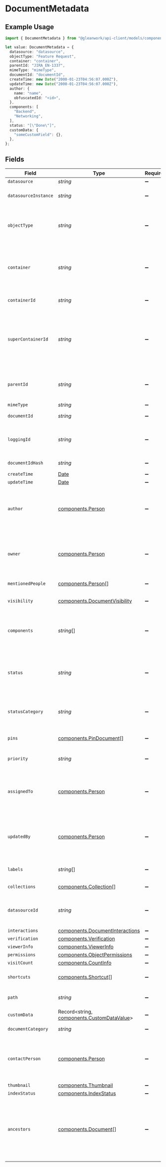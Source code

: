 # DocumentMetadata

## Example Usage

```typescript
import { DocumentMetadata } from "@gleanwork/api-client/models/components";

let value: DocumentMetadata = {
  datasource: "datasource",
  objectType: "Feature Request",
  container: "container",
  parentId: "JIRA_EN-1337",
  mimeType: "mimeType",
  documentId: "documentId",
  createTime: new Date("2000-01-23T04:56:07.000Z"),
  updateTime: new Date("2000-01-23T04:56:07.000Z"),
  author: {
    name: "name",
    obfuscatedId: "<id>",
  },
  components: [
    "Backend",
    "Networking",
  ],
  status: "[\"Done\"]",
  customData: {
    "someCustomField": {},
  },
};
```

## Fields

| Field                                                                                                                                                                                                                                                                | Type                                                                                                                                                                                                                                                                 | Required                                                                                                                                                                                                                                                             | Description                                                                                                                                                                                                                                                          | Example                                                                                                                                                                                                                                                              |
| -------------------------------------------------------------------------------------------------------------------------------------------------------------------------------------------------------------------------------------------------------------------- | -------------------------------------------------------------------------------------------------------------------------------------------------------------------------------------------------------------------------------------------------------------------- | -------------------------------------------------------------------------------------------------------------------------------------------------------------------------------------------------------------------------------------------------------------------- | -------------------------------------------------------------------------------------------------------------------------------------------------------------------------------------------------------------------------------------------------------------------- | -------------------------------------------------------------------------------------------------------------------------------------------------------------------------------------------------------------------------------------------------------------------- |
| `datasource`                                                                                                                                                                                                                                                         | *string*                                                                                                                                                                                                                                                             | :heavy_minus_sign:                                                                                                                                                                                                                                                   | N/A                                                                                                                                                                                                                                                                  |                                                                                                                                                                                                                                                                      |
| `datasourceInstance`                                                                                                                                                                                                                                                 | *string*                                                                                                                                                                                                                                                             | :heavy_minus_sign:                                                                                                                                                                                                                                                   | The datasource instance from which the document was extracted.                                                                                                                                                                                                       |                                                                                                                                                                                                                                                                      |
| `objectType`                                                                                                                                                                                                                                                         | *string*                                                                                                                                                                                                                                                             | :heavy_minus_sign:                                                                                                                                                                                                                                                   | The type of the result. Interpretation is specific to each datasource. (e.g. for Jira issues, this is the issue type such as Bug or Feature Request).                                                                                                                |                                                                                                                                                                                                                                                                      |
| `container`                                                                                                                                                                                                                                                          | *string*                                                                                                                                                                                                                                                             | :heavy_minus_sign:                                                                                                                                                                                                                                                   | The name of the container (higher level parent, not direct parent) of the result. Interpretation is specific to each datasource (e.g. Channels for Slack, Project for Jira). cf. parentId                                                                            |                                                                                                                                                                                                                                                                      |
| `containerId`                                                                                                                                                                                                                                                        | *string*                                                                                                                                                                                                                                                             | :heavy_minus_sign:                                                                                                                                                                                                                                                   | The Glean Document ID of the container. Uniquely identifies the container.                                                                                                                                                                                           |                                                                                                                                                                                                                                                                      |
| `superContainerId`                                                                                                                                                                                                                                                   | *string*                                                                                                                                                                                                                                                             | :heavy_minus_sign:                                                                                                                                                                                                                                                   | The Glean Document ID of the super container. Super container represents a broader abstraction that contains many containers. For example, whereas container might refer to a folder, super container would refer to a drive.                                        |                                                                                                                                                                                                                                                                      |
| `parentId`                                                                                                                                                                                                                                                           | *string*                                                                                                                                                                                                                                                             | :heavy_minus_sign:                                                                                                                                                                                                                                                   | The id of the direct parent of the result. Interpretation is specific to each datasource (e.g. parent issue for Jira). cf. container                                                                                                                                 |                                                                                                                                                                                                                                                                      |
| `mimeType`                                                                                                                                                                                                                                                           | *string*                                                                                                                                                                                                                                                             | :heavy_minus_sign:                                                                                                                                                                                                                                                   | N/A                                                                                                                                                                                                                                                                  |                                                                                                                                                                                                                                                                      |
| `documentId`                                                                                                                                                                                                                                                         | *string*                                                                                                                                                                                                                                                             | :heavy_minus_sign:                                                                                                                                                                                                                                                   | The index-wide unique identifier.                                                                                                                                                                                                                                    |                                                                                                                                                                                                                                                                      |
| `loggingId`                                                                                                                                                                                                                                                          | *string*                                                                                                                                                                                                                                                             | :heavy_minus_sign:                                                                                                                                                                                                                                                   | A unique identifier used to represent the document in any logging or feedback requests in place of documentId.                                                                                                                                                       |                                                                                                                                                                                                                                                                      |
| `documentIdHash`                                                                                                                                                                                                                                                     | *string*                                                                                                                                                                                                                                                             | :heavy_minus_sign:                                                                                                                                                                                                                                                   | Hash of the Glean Document ID.                                                                                                                                                                                                                                       |                                                                                                                                                                                                                                                                      |
| `createTime`                                                                                                                                                                                                                                                         | [Date](https://developer.mozilla.org/en-US/docs/Web/JavaScript/Reference/Global_Objects/Date)                                                                                                                                                                        | :heavy_minus_sign:                                                                                                                                                                                                                                                   | N/A                                                                                                                                                                                                                                                                  |                                                                                                                                                                                                                                                                      |
| `updateTime`                                                                                                                                                                                                                                                         | [Date](https://developer.mozilla.org/en-US/docs/Web/JavaScript/Reference/Global_Objects/Date)                                                                                                                                                                        | :heavy_minus_sign:                                                                                                                                                                                                                                                   | N/A                                                                                                                                                                                                                                                                  |                                                                                                                                                                                                                                                                      |
| `author`                                                                                                                                                                                                                                                             | [components.Person](../../models/components/person.md)                                                                                                                                                                                                               | :heavy_minus_sign:                                                                                                                                                                                                                                                   | N/A                                                                                                                                                                                                                                                                  | {<br/>"name": "George Clooney",<br/>"obfuscatedId": "abc123"<br/>}                                                                                                                                                                                                   |
| `owner`                                                                                                                                                                                                                                                              | [components.Person](../../models/components/person.md)                                                                                                                                                                                                               | :heavy_minus_sign:                                                                                                                                                                                                                                                   | N/A                                                                                                                                                                                                                                                                  | {<br/>"name": "George Clooney",<br/>"obfuscatedId": "abc123"<br/>}                                                                                                                                                                                                   |
| `mentionedPeople`                                                                                                                                                                                                                                                    | [components.Person](../../models/components/person.md)[]                                                                                                                                                                                                             | :heavy_minus_sign:                                                                                                                                                                                                                                                   | A list of people mentioned in the document.                                                                                                                                                                                                                          |                                                                                                                                                                                                                                                                      |
| `visibility`                                                                                                                                                                                                                                                         | [components.DocumentVisibility](../../models/components/documentvisibility.md)                                                                                                                                                                                       | :heavy_minus_sign:                                                                                                                                                                                                                                                   | The level of visibility of the document as understood by our system.                                                                                                                                                                                                 |                                                                                                                                                                                                                                                                      |
| `components`                                                                                                                                                                                                                                                         | *string*[]                                                                                                                                                                                                                                                           | :heavy_minus_sign:                                                                                                                                                                                                                                                   | A list of components this result is associated with. Interpretation is specific to each datasource. (e.g. for Jira issues, these are [components](https://confluence.atlassian.com/jirasoftwarecloud/organizing-work-with-components-764478279.html).)               |                                                                                                                                                                                                                                                                      |
| `status`                                                                                                                                                                                                                                                             | *string*                                                                                                                                                                                                                                                             | :heavy_minus_sign:                                                                                                                                                                                                                                                   | The status or disposition of the result. Interpretation is specific to each datasource. (e.g. for Jira issues, this is the issue status such as Done, In Progress or Will Not Fix).                                                                                  |                                                                                                                                                                                                                                                                      |
| `statusCategory`                                                                                                                                                                                                                                                     | *string*                                                                                                                                                                                                                                                             | :heavy_minus_sign:                                                                                                                                                                                                                                                   | The status category of the result. Meant to be more general than status. Interpretation is specific to each datasource.                                                                                                                                              |                                                                                                                                                                                                                                                                      |
| `pins`                                                                                                                                                                                                                                                               | [components.PinDocument](../../models/components/pindocument.md)[]                                                                                                                                                                                                   | :heavy_minus_sign:                                                                                                                                                                                                                                                   | A list of stars associated with this result.  "Pin" is an older name.                                                                                                                                                                                                |                                                                                                                                                                                                                                                                      |
| `priority`                                                                                                                                                                                                                                                           | *string*                                                                                                                                                                                                                                                             | :heavy_minus_sign:                                                                                                                                                                                                                                                   | The document priority. Interpretation is datasource specific.                                                                                                                                                                                                        |                                                                                                                                                                                                                                                                      |
| `assignedTo`                                                                                                                                                                                                                                                         | [components.Person](../../models/components/person.md)                                                                                                                                                                                                               | :heavy_minus_sign:                                                                                                                                                                                                                                                   | N/A                                                                                                                                                                                                                                                                  | {<br/>"name": "George Clooney",<br/>"obfuscatedId": "abc123"<br/>}                                                                                                                                                                                                   |
| `updatedBy`                                                                                                                                                                                                                                                          | [components.Person](../../models/components/person.md)                                                                                                                                                                                                               | :heavy_minus_sign:                                                                                                                                                                                                                                                   | N/A                                                                                                                                                                                                                                                                  | {<br/>"name": "George Clooney",<br/>"obfuscatedId": "abc123"<br/>}                                                                                                                                                                                                   |
| `labels`                                                                                                                                                                                                                                                             | *string*[]                                                                                                                                                                                                                                                           | :heavy_minus_sign:                                                                                                                                                                                                                                                   | A list of tags for the document. Interpretation is datasource specific.                                                                                                                                                                                              |                                                                                                                                                                                                                                                                      |
| `collections`                                                                                                                                                                                                                                                        | [components.Collection](../../models/components/collection.md)[]                                                                                                                                                                                                     | :heavy_minus_sign:                                                                                                                                                                                                                                                   | A list of collections that the document belongs to.                                                                                                                                                                                                                  |                                                                                                                                                                                                                                                                      |
| `datasourceId`                                                                                                                                                                                                                                                       | *string*                                                                                                                                                                                                                                                             | :heavy_minus_sign:                                                                                                                                                                                                                                                   | The user-visible datasource specific id (e.g. Salesforce case number for example, GitHub PR number).                                                                                                                                                                 |                                                                                                                                                                                                                                                                      |
| `interactions`                                                                                                                                                                                                                                                       | [components.DocumentInteractions](../../models/components/documentinteractions.md)                                                                                                                                                                                   | :heavy_minus_sign:                                                                                                                                                                                                                                                   | N/A                                                                                                                                                                                                                                                                  |                                                                                                                                                                                                                                                                      |
| `verification`                                                                                                                                                                                                                                                       | [components.Verification](../../models/components/verification.md)                                                                                                                                                                                                   | :heavy_minus_sign:                                                                                                                                                                                                                                                   | N/A                                                                                                                                                                                                                                                                  |                                                                                                                                                                                                                                                                      |
| `viewerInfo`                                                                                                                                                                                                                                                         | [components.ViewerInfo](../../models/components/viewerinfo.md)                                                                                                                                                                                                       | :heavy_minus_sign:                                                                                                                                                                                                                                                   | N/A                                                                                                                                                                                                                                                                  |                                                                                                                                                                                                                                                                      |
| `permissions`                                                                                                                                                                                                                                                        | [components.ObjectPermissions](../../models/components/objectpermissions.md)                                                                                                                                                                                         | :heavy_minus_sign:                                                                                                                                                                                                                                                   | N/A                                                                                                                                                                                                                                                                  |                                                                                                                                                                                                                                                                      |
| `visitCount`                                                                                                                                                                                                                                                         | [components.CountInfo](../../models/components/countinfo.md)                                                                                                                                                                                                         | :heavy_minus_sign:                                                                                                                                                                                                                                                   | N/A                                                                                                                                                                                                                                                                  |                                                                                                                                                                                                                                                                      |
| `shortcuts`                                                                                                                                                                                                                                                          | [components.Shortcut](../../models/components/shortcut.md)[]                                                                                                                                                                                                         | :heavy_minus_sign:                                                                                                                                                                                                                                                   | A list of shortcuts of which destination URL is for the document.                                                                                                                                                                                                    |                                                                                                                                                                                                                                                                      |
| `path`                                                                                                                                                                                                                                                               | *string*                                                                                                                                                                                                                                                             | :heavy_minus_sign:                                                                                                                                                                                                                                                   | For file datasources like onedrive/github etc this has the path to the file                                                                                                                                                                                          |                                                                                                                                                                                                                                                                      |
| `customData`                                                                                                                                                                                                                                                         | Record<string, [components.CustomDataValue](../../models/components/customdatavalue.md)>                                                                                                                                                                             | :heavy_minus_sign:                                                                                                                                                                                                                                                   | Custom fields specific to individual datasources                                                                                                                                                                                                                     |                                                                                                                                                                                                                                                                      |
| `documentCategory`                                                                                                                                                                                                                                                   | *string*                                                                                                                                                                                                                                                             | :heavy_minus_sign:                                                                                                                                                                                                                                                   | The document's document_category(.proto).                                                                                                                                                                                                                            |                                                                                                                                                                                                                                                                      |
| `contactPerson`                                                                                                                                                                                                                                                      | [components.Person](../../models/components/person.md)                                                                                                                                                                                                               | :heavy_minus_sign:                                                                                                                                                                                                                                                   | N/A                                                                                                                                                                                                                                                                  | {<br/>"name": "George Clooney",<br/>"obfuscatedId": "abc123"<br/>}                                                                                                                                                                                                   |
| `thumbnail`                                                                                                                                                                                                                                                          | [components.Thumbnail](../../models/components/thumbnail.md)                                                                                                                                                                                                         | :heavy_minus_sign:                                                                                                                                                                                                                                                   | N/A                                                                                                                                                                                                                                                                  |                                                                                                                                                                                                                                                                      |
| `indexStatus`                                                                                                                                                                                                                                                        | [components.IndexStatus](../../models/components/indexstatus.md)                                                                                                                                                                                                     | :heavy_minus_sign:                                                                                                                                                                                                                                                   | N/A                                                                                                                                                                                                                                                                  |                                                                                                                                                                                                                                                                      |
| `ancestors`                                                                                                                                                                                                                                                          | [components.Document](../../models/components/document.md)[]                                                                                                                                                                                                         | :heavy_minus_sign:                                                                                                                                                                                                                                                   | A list of documents that are ancestors of this document in the hierarchy of the document's datasource, for example parent folders or containers. Ancestors can be of different types and some may not be indexed. Higher level ancestors appear earlier in the list. |                                                                                                                                                                                                                                                                      |